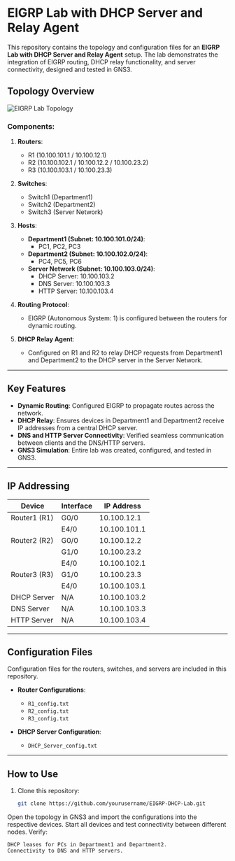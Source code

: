 # EIGRP Lab with DHCP Server and Relay Agent

This repository contains the topology and configuration files for an **EIGRP Lab with DHCP Server and Relay Agent** setup. The lab demonstrates the integration of EIGRP routing, DHCP relay functionality, and server connectivity, designed and tested in GNS3.

## Topology Overview

![EIGRP Lab Topology](topology.png)

### Components:
1. **Routers**:  
   - R1 (10.100.101.1 / 10.100.12.1)
   - R2 (10.100.102.1 / 10.100.12.2 / 10.100.23.2)
   - R3 (10.100.103.1 / 10.100.23.3)
   
2. **Switches**:
   - Switch1 (Department1)
   - Switch2 (Department2)
   - Switch3 (Server Network)

3. **Hosts**:
   - **Department1 (Subnet: 10.100.101.0/24)**:
     - PC1, PC2, PC3
   - **Department2 (Subnet: 10.100.102.0/24)**:
     - PC4, PC5, PC6
   - **Server Network (Subnet: 10.100.103.0/24)**:
     - DHCP Server: 10.100.103.2
     - DNS Server: 10.100.103.3
     - HTTP Server: 10.100.103.4

4. **Routing Protocol**:
   - EIGRP (Autonomous System: 1) is configured between the routers for dynamic routing.

5. **DHCP Relay Agent**:
   - Configured on R1 and R2 to relay DHCP requests from Department1 and Department2 to the DHCP server in the Server Network.

---

## Key Features
- **Dynamic Routing**: Configured EIGRP to propagate routes across the network.
- **DHCP Relay**: Ensures devices in Department1 and Department2 receive IP addresses from a central DHCP server.
- **DNS and HTTP Server Connectivity**: Verified seamless communication between clients and the DNS/HTTP servers.
- **GNS3 Simulation**: Entire lab was created, configured, and tested in GNS3.

---

## IP Addressing
| **Device**        | **Interface**       | **IP Address**       |
|--------------------|---------------------|-----------------------|
| Router1 (R1)      | G0/0                | 10.100.12.1          |
|                    | E4/0                | 10.100.101.1         |
| Router2 (R2)      | G0/0                | 10.100.12.2          |
|                    | G1/0                | 10.100.23.2          |
|                    | E4/0                | 10.100.102.1         |
| Router3 (R3)      | G1/0                | 10.100.23.3          |
|                    | E4/0                | 10.100.103.1         |
| DHCP Server        | N/A                 | 10.100.103.2         |
| DNS Server         | N/A                 | 10.100.103.3         |
| HTTP Server        | N/A                 | 10.100.103.4         |

---

## Configuration Files
Configuration files for the routers, switches, and servers are included in this repository.

- **Router Configurations**:
  - `R1_config.txt`
  - `R2_config.txt`
  - `R3_config.txt`

- **DHCP Server Configuration**:
  - `DHCP_Server_config.txt`

---

## How to Use
1. Clone this repository:
   ```bash
   git clone https://github.com/yourusername/EIGRP-DHCP-Lab.git


Open the topology in GNS3 and import the configurations into the respective devices.
Start all devices and test connectivity between different nodes.
Verify:

    DHCP leases for PCs in Department1 and Department2.
    Connectivity to DNS and HTTP servers.

